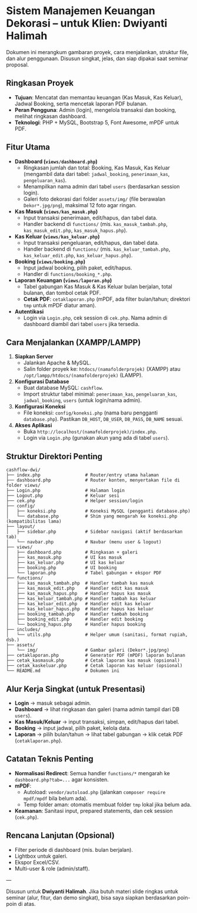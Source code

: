 # Sistem Manajemen Keuangan Dekorasi – untuk Klien: Dwiyanti Halimah

Dokumen ini merangkum gambaran proyek, cara menjalankan, struktur file, dan alur penggunaan. Disusun singkat, jelas, dan siap dipakai saat seminar proposal.

## Ringkasan Proyek
- __Tujuan__: Mencatat dan memantau keuangan (Kas Masuk, Kas Keluar), Jadwal Booking, serta mencetak laporan PDF bulanan.
- __Peran Pengguna__: Admin (login), mengelola transaksi dan booking, melihat ringkasan dashboard.
- __Teknologi__: PHP + MySQL, Bootstrap 5, Font Awesome, mPDF untuk PDF.

## Fitur Utama
- __Dashboard (`views/dashboard.php`)__
  - Ringkasan jumlah dan total: Booking, Kas Masuk, Kas Keluar (mengambil data dari tabel: `jadwal_booking`, `penerimaan_kas`, `pengeluaran_kas`).
  - Menampilkan nama admin dari tabel `users` (berdasarkan session login).
  - Galeri foto dekorasi dari folder `assets/img/` (file berawalan `Dekor*.jpg/png`), maksimal 12 foto agar ringan.
- __Kas Masuk (`views/kas_masuk.php`)__
  - Input transaksi penerimaan, edit/hapus, dan tabel data.
  - Handler backend di `functions/` (mis. `kas_masuk_tambah.php`, `kas_masuk_edit.php`, `kas_masuk_hapus.php`).
- __Kas Keluar (`views/kas_keluar.php`)__
  - Input transaksi pengeluaran, edit/hapus, dan tabel data.
  - Handler backend di `functions/` (mis. `kas_keluar_tambah.php`, `kas_keluar_edit.php`, `kas_keluar_hapus.php`).
- __Booking (`views/booking.php`)__
  - Input jadwal booking, pilih paket, edit/hapus.
  - Handler di `functions/booking_*.php`.
- __Laporan Keuangan (`views/laporan.php`)__
  - Tabel gabungan Kas Masuk & Kas Keluar bulan berjalan, total bulanan, dan tombol cetak PDF.
  - __Cetak PDF__: `cetaklaporan.php` (mPDF, ada filter bulan/tahun; direktori `tmp` untuk mPDF diatur aman).
- __Autentikasi__
  - Login via `Login.php`, cek session di `cek.php`. Nama admin di dashboard diambil dari tabel `users` jika tersedia.

## Cara Menjalankan (XAMPP/LAMPP)
1. __Siapkan Server__
   - Jalankan Apache & MySQL.
   - Salin folder proyek ke: `htdocs/(namafolderprojek)` (XAMPP) atau `/opt/lampp/htdocs/(namafolderprojek)` (LAMPP).
2. __Konfigurasi Database__
   - Buat database MySQL: `cashflow`.
   - Import struktur tabel minimal: `penerimaan_kas`, `pengeluaran_kas`, `jadwal_booking`, `users` (untuk login/nama admin).
3. __Konfigurasi Koneksi__
   - File koneksi: `config/koneksi.php` (nama baru pengganti `database.php`). Pastikan `DB_HOST`, `DB_USER`, `DB_PASS`, `DB_NAME` sesuai.
4. __Akses Aplikasi__
   - Buka `http://localhost/(namafolderprojek)/index.php`.
   - Login via `Login.php` (gunakan akun yang ada di tabel `users`).

## Struktur Direktori Penting
```
cashflow-dwi/
├── index.php                 # Router/entry utama halaman
├── dashboard.php             # Router konten, menyertakan file di folder views/
├── Login.php                 # Halaman login
├── Logout.php                # Keluar sesi
├── cek.php                   # Helper session/login
├── config/
│   ├── koneksi.php           # Koneksi MySQL (pengganti database.php)
│   └── database.php          # Shim yang mengarah ke koneksi.php (kompatibilitas lama)
├── layout/
│   ├── sidebar.php           # Sidebar navigasi (aktif berdasarkan tab)
│   └── navbar.php            # Navbar (menu user & logout)
├── views/
│   ├── dashboard.php         # Ringkasan + galeri
│   ├── kas_masuk.php         # UI kas masuk
│   ├── kas_keluar.php        # UI kas keluar
│   ├── booking.php           # UI booking
│   └── laporan.php           # Tabel gabungan + ekspor PDF
├── functions/
│   ├── kas_masuk_tambah.php  # Handler tambah kas masuk
│   ├── kas_masuk_edit.php    # Handler edit kas masuk
│   ├── kas_masuk_hapus.php   # Handler hapus kas masuk
│   ├── kas_keluar_tambah.php # Handler tambah kas keluar
│   ├── kas_keluar_edit.php   # Handler edit kas keluar
│   ├── kas_keluar_hapus.php  # Handler hapus kas keluar
│   ├── booking_tambah.php    # Handler tambah booking
│   ├── booking_edit.php      # Handler edit booking
│   └── booking_hapus.php     # Handler hapus booking
├── includes/
│   └── utils.php             # Helper umum (sanitasi, format rupiah, dsb.)
├── assets/
│   └── img/                  # Gambar galeri (Dekor*.jpg/png)
├── cetaklaporan.php          # Generator PDF (mPDF) laporan bulanan
├── cetak_kasmasuk.php        # Cetak laporan kas masuk (opsional)
├── cetak_kaskeluar.php       # Cetak laporan kas keluar (opsional)
└── README.md                 # Dokumen ini
```

## Alur Kerja Singkat (untuk Presentasi)
- __Login__ → masuk sebagai admin.
- __Dashboard__ → lihat ringkasan dan galeri (nama admin tampil dari DB `users`).
- __Kas Masuk/Keluar__ → input transaksi, simpan, edit/hapus dari tabel.
- __Booking__ → input jadwal, pilih paket, kelola data.
- __Laporan__ → pilih bulan/tahun → lihat tabel gabungan → klik cetak PDF (`cetaklaporan.php`).

## Catatan Teknis Penting
- __Normalisasi Redirect__: Semua handler `functions/*` mengarah ke `dashboard.php?tab=...` agar konsisten.
- __mPDF__:
  - Autoload: `vendor/autoload.php` (jalankan `composer require mpdf/mpdf` bila belum ada).
  - Temp folder aman: otomatis membuat folder `tmp` lokal jika belum ada.
- __Keamanan__: Sanitasi input, prepared statements, dan cek session (`cek.php`).

## Rencana Lanjutan (Opsional)
- Filter periode di dashboard (mis. bulan berjalan).
- Lightbox untuk galeri.
- Ekspor Excel/CSV.
- Multi-user & role (admin/staff).

—

Disusun untuk __Dwiyanti Halimah__. Jika butuh materi slide ringkas untuk seminar (alur, fitur, dan demo singkat), bisa saya siapkan berdasarkan poin-poin di atas.
